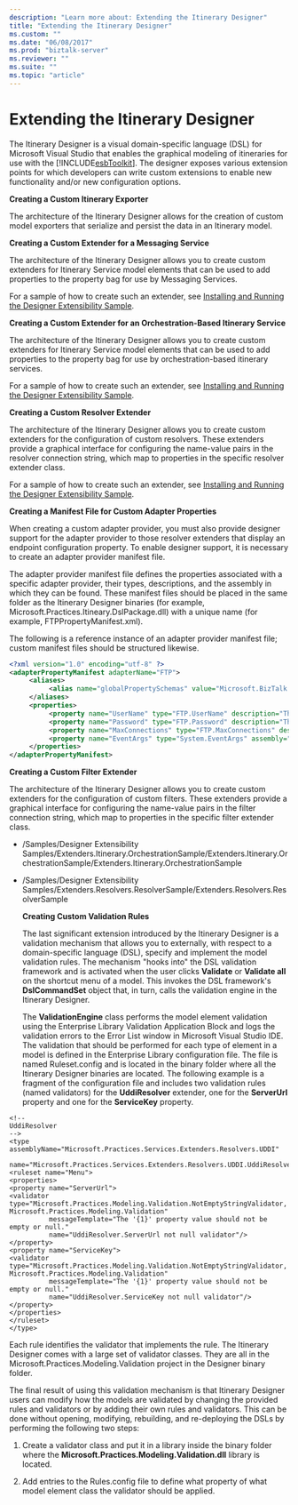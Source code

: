 ```yaml
---
description: "Learn more about: Extending the Itinerary Designer"
title: "Extending the Itinerary Designer"
ms.custom: ""
ms.date: "06/08/2017"
ms.prod: "biztalk-server"
ms.reviewer: ""
ms.suite: ""
ms.topic: "article"
---
```

# Extending the Itinerary Designer
The Itinerary Designer is a visual domain-specific language (DSL) for Microsoft Visual Studio that enables the graphical modeling of itineraries for use with the [!INCLUDE[esbToolkit](../includes/esbtoolkit-md.md)]. The designer exposes various extension points for which developers can write custom extensions to enable new functionality and/or new configuration options.  
  

  
 **Creating a Custom Itinerary Exporter**  
  
 The architecture of the Itinerary Designer allows for the creation of custom model exporters that serialize and persist the data in an Itinerary model.  
  
 **Creating a Custom Extender for a Messaging Service**  
  
 The architecture of the Itinerary Designer allows you to create custom extenders for Itinerary Service model elements that can be used to add properties to the property bag for use by Messaging Services.  
  
 For a sample of how to create such an extender, see [Installing and Running the Designer Extensibility Sample](../esb-toolkit/installing-and-running-the-designer-extensibility-sample.md).  
  
 **Creating a Custom Extender for an Orchestration-Based Itinerary Service**  
  
 The architecture of the Itinerary Designer allows you to create custom extenders for Itinerary Service model elements that can be used to add properties to the property bag for use by orchestration-based itinerary services.  
  
 For a sample of how to create such an extender, see [Installing and Running the Designer Extensibility Sample](../esb-toolkit/installing-and-running-the-designer-extensibility-sample.md).  
  
 **Creating a Custom Resolver Extender**  
  
 The architecture of the Itinerary Designer allows you to create custom extenders for the configuration of custom resolvers. These extenders provide a graphical interface for configuring the name-value pairs in the resolver connection string, which map to properties in the specific resolver extender class.  
  
 For a sample of how to create such an extender, see [Installing and Running the Designer Extensibility Sample](../esb-toolkit/installing-and-running-the-designer-extensibility-sample.md).  
  
 **Creating a Manifest File for Custom Adapter Properties**  
  
 When creating a custom adapter provider, you must also provide designer support for the adapter provider to those resolver extenders that display an endpoint configuration property. To enable designer support, it is necessary to create an adapter provider manifest file.  
  
 The adapter provider manifest file defines the properties associated with a specific adapter provider, their types, descriptions, and the assembly in which they can be found. These manifest files should be placed in the same folder as the Itinerary Designer binaries (for example, Microsoft.Practices.Itineary.DslPackage.dll) with a unique name (for example, FTPPropertyManifest.xml).  
  
 The following is a reference instance of an adapter provider manifest file; custom manifest files should be structured likewise.  
  
```xml  
<?xml version="1.0" encoding="utf-8" ?>  
<adapterPropertyManifest adapterName="FTP">  
     <aliases>  
          <alias name="globalPropertySchemas" value="Microsoft.BizTalk.GlobalPropertySchemas, Version=3.0.1.0, Culture=neutral, PublicKeyToken=31bf3856ad364e35" />  
     </aliases>  
     <properties>  
          <property name="UserName" type="FTP.UserName" description="The user name for the connection." encrypted="true" assembly="globalPropertySchemas" />  
          <property name="Password" type="FTP.Password" description="The password for the conection." encrypted="true" assembly="globalPropertySchemas" />  
          <property name="MaxConnections" type="FTP.MaxConnections" description="The maximun number of connections." assembly="globalPropertySchemas" />  
          <property name="EventArgs" type="System.EventArgs" assembly="mscorlib, Version=2.0.0.0, Culture=neutral, PublicKeyToken=b77a5c561934e089" />  
     </properties>  
</adapterPropertyManifest>  
```  
  
 **Creating a Custom Filter Extender**  
  
 The architecture of the Itinerary Designer allows you to create custom extenders for the configuration of custom filters. These extenders provide a graphical interface for configuring the name-value pairs in the filter connection string, which map to properties in the specific filter extender class.  
  
- /Samples/Designer Extensibility Samples/Extenders.Itinerary.OrchestrationSample/Extenders.Itinerary.OrchestrationSample/Extenders.Itinerary.OrchestrationSample  
  
- /Samples/Designer Extensibility Samples/Extenders.Resolvers.ResolverSample/Extenders.Resolvers.ResolverSample  
  
  **Creating Custom Validation Rules**  
  
  The last significant extension introduced by the Itinerary Designer is a validation mechanism that allows you to externally, with respect to a domain-specific language (DSL), specify and implement the model validation rules. The mechanism "hooks into" the DSL validation framework and is activated when the user clicks **Validate** or **Validate all** on the shortcut menu of a model. This invokes the DSL framework's **DslCommandSet** object that, in turn, calls the validation engine in the Itinerary Designer.  
  
  The **ValidationEngine** class performs the model element validation using the Enterprise Library Validation Application Block and logs the validation errors to the Error List window in Microsoft Visual Studio IDE. The validation that should be performed for each type of element in a model is defined in the Enterprise Library configuration file. The file is named Ruleset.config and is located in the binary folder where all the Itinerary Designer binaries are located. The following example is a fragment of the configuration file and includes two validation rules (named validators) for the **UddiResolver** extender, one for the **ServerUrl** property and one for the **ServiceKey** property.  
  
```  
<!--   
UddiResolver  
-->  
<type assemblyName="Microsoft.Practices.Services.Extenders.Resolvers.UDDI"  
 name="Microsoft.Practices.Services.Extenders.Resolvers.UDDI.UddiResolver">  
<ruleset name="Menu">  
<properties>  
<property name="ServerUrl">  
<validator type="Microsoft.Practices.Modeling.Validation.NotEmptyStringValidator, Microsoft.Practices.Modeling.Validation"  
          messageTemplate="The '{1}' property value should not be empty or null."  
          name="UddiResolver.ServerUrl not null validator"/>  
</property>  
<property name="ServiceKey">  
<validator type="Microsoft.Practices.Modeling.Validation.NotEmptyStringValidator, Microsoft.Practices.Modeling.Validation"  
          messageTemplate="The '{1}' property value should not be empty or null."  
          name="UddiResolver.ServiceKey not null validator"/>  
</property>  
</properties>  
</ruleset>  
</type>  
```  
  
 Each rule identifies the validator that implements the rule. The Itinerary Designer comes with a large set of validator classes. They are all in the Microsoft.Practices.Modeling.Validation project in the Designer binary folder.  
  
 The final result of using this validation mechanism is that Itinerary Designer users can modify how the models are validated by changing the provided rules and validators or by adding their own rules and validators. This can be done without opening, modifying, rebuilding, and re-deploying the DSLs by performing the following two steps:  
  
1.  Create a validator class and put it in a library inside the binary folder where the **Microsoft.Practices.Modeling.Validation.dll** library is located.  
  
2.  Add entries to the Rules.config file to define what property of what model element class the validator should be applied.
